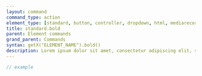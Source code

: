 ```yaml
---
layout: command
command_type: action
element_type: [standard, button, controller, dropdown, html, mediarecorder, scale, text, tooltip]
title: standard.bold
parent: Element commands
grand_parent: Commands
syntax: getX("ELEMENT_NAME").bold()
description: Lorem ipsum dolor sit amet, consectetur adipiscing elit, sed do eiusmod tempor incididunt ut labore et dolore magna aliqua. Ut enim ad minim veniam, quis nostrud exercitation ullamco laboris nisi ut aliquip ex ea commodo consequat.
---
```


```javascript
// example
```